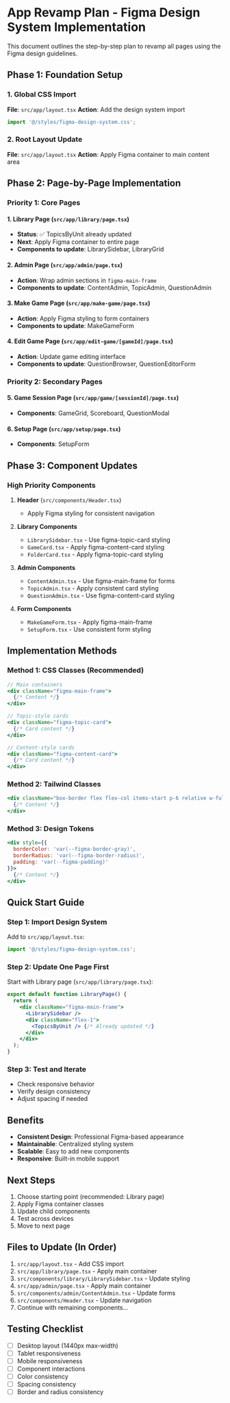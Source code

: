 # App Revamp Plan - Figma Design System Implementation

This document outlines the step-by-step plan to revamp all pages using the Figma design guidelines.

## Phase 1: Foundation Setup

### 1. Global CSS Import
**File**: `src/app/layout.tsx`
**Action**: Add the design system import
```jsx
import '@/styles/figma-design-system.css';
```

### 2. Root Layout Update
**File**: `src/app/layout.tsx`
**Action**: Apply Figma container to main content area

## Phase 2: Page-by-Page Implementation

### Priority 1: Core Pages

#### 1. Library Page (`src/app/library/page.tsx`)
- **Status**: ✅ TopicsByUnit already updated
- **Next**: Apply Figma container to entire page
- **Components to update**: LibrarySidebar, LibraryGrid

#### 2. Admin Page (`src/app/admin/page.tsx`)
- **Action**: Wrap admin sections in `figma-main-frame`
- **Components to update**: ContentAdmin, TopicAdmin, QuestionAdmin

#### 3. Make Game Page (`src/app/make-game/page.tsx`)
- **Action**: Apply Figma styling to form containers
- **Components to update**: MakeGameForm

#### 4. Edit Game Page (`src/app/edit-game/[gameId]/page.tsx`)
- **Action**: Update game editing interface
- **Components to update**: QuestionBrowser, QuestionEditorForm

### Priority 2: Secondary Pages

#### 5. Game Session Page (`src/app/game/[sessionId]/page.tsx`)
- **Components**: GameGrid, Scoreboard, QuestionModal

#### 6. Setup Page (`src/app/setup/page.tsx`)
- **Components**: SetupForm

## Phase 3: Component Updates

### High Priority Components

1. **Header** (`src/components/Header.tsx`)
   - Apply Figma styling for consistent navigation

2. **Library Components**
   - `LibrarySidebar.tsx` - Use figma-topic-card styling
   - `GameCard.tsx` - Apply figma-content-card styling
   - `FolderCard.tsx` - Apply figma-topic-card styling

3. **Admin Components**
   - `ContentAdmin.tsx` - Use figma-main-frame for forms
   - `TopicAdmin.tsx` - Apply consistent card styling
   - `QuestionAdmin.tsx` - Use figma-content-card styling

4. **Form Components**
   - `MakeGameForm.tsx` - Apply figma-main-frame
   - `SetupForm.tsx` - Use consistent form styling

## Implementation Methods

### Method 1: CSS Classes (Recommended)
```jsx
// Main containers
<div className="figma-main-frame">
  {/* Content */}
</div>

// Topic-style cards
<div className="figma-topic-card">
  {/* Card content */}
</div>

// Content-style cards
<div className="figma-content-card">
  {/* Card content */}
</div>
```

### Method 2: Tailwind Classes
```jsx
<div className="box-border flex flex-col items-start p-6 relative w-full max-w-[1440px] min-h-[600px] bg-white border-2 border-gray-300 rounded-lg space-y-4 mx-auto">
  {/* Content */}
</div>
```

### Method 3: Design Tokens
```jsx
<div style={{
  borderColor: 'var(--figma-border-gray)',
  borderRadius: 'var(--figma-border-radius)',
  padding: 'var(--figma-padding)'
}}>
  {/* Content */}
</div>
```

## Quick Start Guide

### Step 1: Import Design System
Add to `src/app/layout.tsx`:
```jsx
import '@/styles/figma-design-system.css';
```

### Step 2: Update One Page First
Start with Library page (`src/app/library/page.tsx`):
```jsx
export default function LibraryPage() {
  return (
    <div className="figma-main-frame">
      <LibrarySidebar />
      <div className="flex-1">
        <TopicsByUnit /> {/* Already updated */}
      </div>
    </div>
  );
}
```

### Step 3: Test and Iterate
- Check responsive behavior
- Verify design consistency
- Adjust spacing if needed

## Benefits

- **Consistent Design**: Professional Figma-based appearance
- **Maintainable**: Centralized styling system
- **Scalable**: Easy to add new components
- **Responsive**: Built-in mobile support

## Next Steps

1. Choose starting point (recommended: Library page)
2. Apply Figma container classes
3. Update child components
4. Test across devices
5. Move to next page

## Files to Update (In Order)

1. `src/app/layout.tsx` - Add CSS import
2. `src/app/library/page.tsx` - Apply main container
3. `src/components/library/LibrarySidebar.tsx` - Update styling
4. `src/app/admin/page.tsx` - Apply main container
5. `src/components/admin/ContentAdmin.tsx` - Update forms
6. `src/components/Header.tsx` - Update navigation
7. Continue with remaining components...

## Testing Checklist

- [ ] Desktop layout (1440px max-width)
- [ ] Tablet responsiveness
- [ ] Mobile responsiveness
- [ ] Component interactions
- [ ] Color consistency
- [ ] Spacing consistency
- [ ] Border and radius consistency

